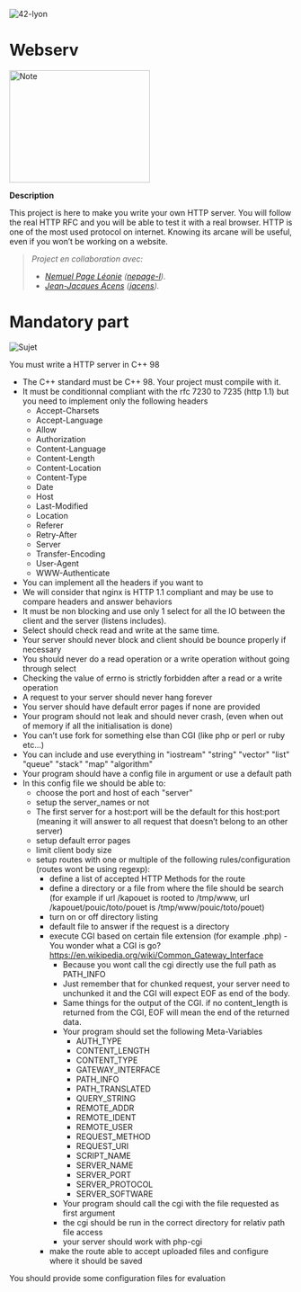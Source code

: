 ![42-lyon](https://user-images.githubusercontent.com/45235527/106354618-6ec65a00-62f3-11eb-8688-ba9e0f4e77de.jpg)

# Webserv

<img alt="Note" src="https://user-images.githubusercontent.com/45235527/96753610-698e7080-13d0-11eb-9461-d3351c9208d7.png" width="250" height="200" />

<strong>Description</strong>

This project is here to make you write your own HTTP server. You will
follow the real HTTP RFC and you will be able to test it with a real browser. HTTP is
one of the most used protocol on internet. Knowing its arcane will be useful, even if you
won’t be working on a website.

> *Project en collaboration avec:<br>*
> -	   *<a href="https://github.com/nemu69">Nemuel Page Léonie</a> (<a href="https://profile.intra.42.fr/users/nepage-l">nepage-l</a>).<br>*
> -    *<a href="https://github.com/AcensJJ">Jean-Jacques Acens</a> (<a href="https://profile.intra.42.fr/users/jacens">jacens</a>).*

# Mandatory part

![Sujet](https://user-images.githubusercontent.com/45235527/107391358-e74dc780-6af8-11eb-8f84-b642d9a2495a.png)

You must write a HTTP server in C++ 98
- The C++ standard must be C++ 98. Your project must compile with it.
- It must be conditionnal compliant with the rfc 7230 to 7235 (http 1.1) but you need to implement only the following headers
    - Accept-Charsets
    - Accept-Language
    - Allow
    - Authorization
    - Content-Language
    - Content-Length
    - Content-Location
    - Content-Type
    - Date
    - Host
    - Last-Modified
    - Location
    - Referer
    - Retry-After
    - Server
    - Transfer-Encoding
    - User-Agent
    - WWW-Authenticate
- You can implement all the headers if you want to
- We will consider that nginx is HTTP 1.1 compliant and may be use to compare headers and answer behaviors
- It must be non blocking and use only 1 select for all the IO between the client and the server (listens includes).
- Select should check read and write at the same time.
- Your server should never block and client should be bounce properly if necessary
- You should never do a read operation or a write operation without going through select
- Checking the value of errno is strictly forbidden after a read or a write operation
- A request to your server should never hang forever
- You server should have default error pages if none are provided
- Your program should not leak and should never crash, (even when out of memory if all the initialisation is done)
- You can’t use fork for something else than CGI (like php or perl or ruby etc...)
- You can include and use everything in "iostream" "string" "vector" "list" "queue" "stack" "map" "algorithm"
- Your program should have a config file in argument or use a default path
- In this config file we should be able to:
    - choose the port and host of each "server"
    - setup the server_names or not
    - The first server for a host:port will be the default for this host:port (meaning it will answer to all request that doesn’t belong to an other server)
    - setup default error pages
    - limit client body size
    - setup routes with one or multiple of the following rules/configuration (routes wont be using regexp):
        - define a list of accepted HTTP Methods for the route
        - define a directory or a file from where the file should be search (for example if url /kapouet is rooted to /tmp/www, url /kapouet/pouic/toto/pouet is /tmp/www/pouic/toto/pouet)
        - turn on or off directory listing
        - default file to answer if the request is a directory
        - execute CGI based on certain file extension (for example .php)
            -You wonder what a CGI is go? https://en.wikipedia.org/wiki/Common_Gateway_Interface
            - Because you wont call the cgi directly use the full path as PATH_INFO
            - Just remember that for chunked request, your server need to unchunked it and the CGI will expect EOF as end of the body.
            - Same things for the output of the CGI. if no content_length is returned from the CGI, EOF will mean the end of the returned data.
            - Your program should set the following Meta-Variables
                - AUTH_TYPE
                - CONTENT_LENGTH
                - CONTENT_TYPE
                - GATEWAY_INTERFACE
                - PATH_INFO
                - PATH_TRANSLATED
                - QUERY_STRING
                - REMOTE_ADDR
                - REMOTE_IDENT
                - REMOTE_USER
                - REQUEST_METHOD
                - REQUEST_URI
                - SCRIPT_NAME
                - SERVER_NAME
                - SERVER_PORT
                - SERVER_PROTOCOL
                - SERVER_SOFTWARE
            - Your program should call the cgi with the file requested as first argument
            - the cgi should be run in the correct directory for relativ path file access
            - your server should work with php-cgi
        - make the route able to accept uploaded files and configure where it should be saved

You should provide some configuration files for evaluation
